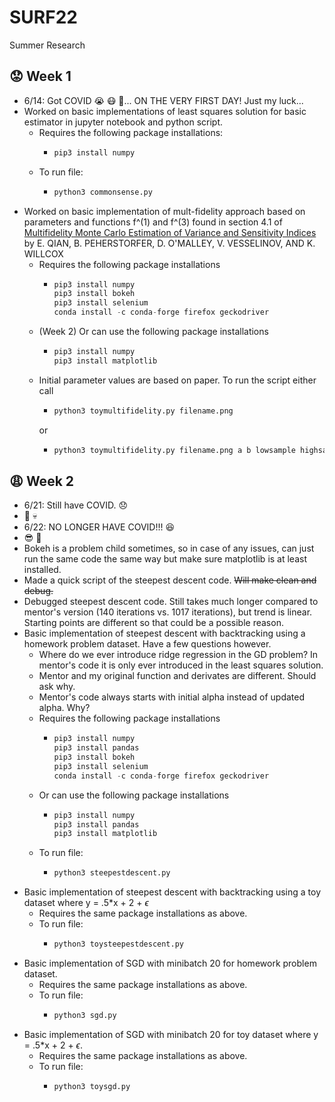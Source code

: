 # SURF22
 Summer Research

## :worried: Week 1
  * 6/14: Got COVID :sob: :mask: :anger:... ON THE VERY FIRST DAY! Just my luck...
  * Worked on basic implementations of least squares solution for basic estimator in jupyter notebook and python script.
    * Requires the following package installations:
      * ```python
        pip3 install numpy
        ```
    * To run file:
      * ```python
        python3 commonsense.py
        ```
  * Worked on basic implementation of mult-fidelity approach based on parameters and functions f^(1) and f^(3) found in section 4.1 of [Multifidelity Monte Carlo Estimation of Variance and Sensitivity Indices](https://www.dropbox.com/s/y77c42t9po52384/QPOVW_mfgsa_juq2018.pdf?dl=0) by E. QIAN, B. PEHERSTORFER, D. O'MALLEY, V. VESSELINOV, AND K. WILLCOX
    * Requires the following package installations
      * ```python
        pip3 install numpy
        pip3 install bokeh
        pip3 install selenium
        conda install -c conda-forge firefox geckodriver
        ```
    * (Week 2) Or can use the following package installations
      * ```python
        pip3 install numpy
        pip3 install matplotlib
        ```
    * Initial parameter values are based on paper. To run the script either call
      * ```python
        python3 toymultifidelity.py filename.png
        ```
      or
      * ```python
        python3 toymultifidelity.py filename.png a b lowsample highsample budget alpha
        ```

## :weary: Week 2
  * 6/21: Still have COVID. :disappointed:
  * :shit: :skull:
  * 6/22: NO LONGER HAVE COVID!!! :satisfied:
  * :sunglasses: :dizzy:
  * Bokeh is a problem child sometimes, so in case of any issues, can just run the same code the same way but make sure matplotlib is at least installed.
  * Made a quick script of the steepest descent code. ~~Will make clean and debug.~~
  * Debugged steepest descent code. Still takes much longer compared to mentor's version (140 iterations vs. 1017 iterations), but trend is linear. Starting points are different so that could be a possible reason.
  * Basic implementation of steepest descent with backtracking using a homework problem dataset. Have a few questions however.
    * Where do we ever introduce ridge regression in the GD problem? In mentor's code it is only ever introduced in the least squares solution.
    * Mentor and my original function and derivates are different. Should ask why.
    * Mentor's code always starts with initial alpha instead of updated alpha. Why?
    * Requires the following package installations
      * ```python
        pip3 install numpy
        pip3 install pandas
        pip3 install bokeh
        pip3 install selenium
        conda install -c conda-forge firefox geckodriver
        ```
    * Or can use the following package installations
      * ```python
        pip3 install numpy
        pip3 install pandas
        pip3 install matplotlib
        ```
    * To run file:
      * ```python
        python3 steepestdescent.py
        ```
  * Basic implementation of steepest descent with backtracking using a toy dataset where y = .5*x + 2 + $\epsilon$
    * Requires the same package installations as above.
    * To run file:
      * ```python
        python3 toysteepestdescent.py
        ```
  * Basic implementation of SGD with minibatch 20 for homework problem dataset.
    * Requires the same package installations as above.
    * To run file:
      * ```python
        python3 sgd.py
        ```
  * Basic implementation of SGD with minibatch 20 for toy dataset where y = .5*x + 2 + $\epsilon$.
    * Requires the same package installations as above.
    * To run file:
      * ```python
        python3 toysgd.py
        ```
